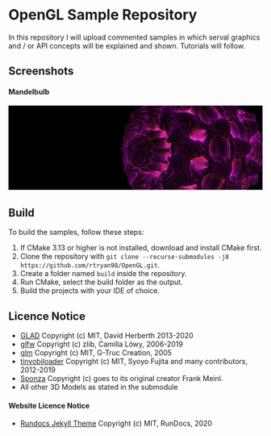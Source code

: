 # OpenGL Sample Repository
In this repository I will upload commented samples in which serval graphics and / or API concepts will be explained and shown.
Tutorials will follow.

## Screenshots
#### Mandelbulb
![Mandelbulb](/docs/res/screens/mandelbulb.png?raw=true)

## Build
To build the samples, follow these steps:
1. If CMake 3.13 or higher is not installed, download and install CMake first.
2. Clone the repository with `git clone --recurse-submodules -j8 https://github.com/rtryan98/OpenGL.git`.
3. Create a folder named `build` inside the repository.
4. Run CMake, select the build folder as the output.
5. Build the projects with your IDE of choice.

## Licence Notice
* [GLAD](https://github.com/Dav1dde/glad/blob/master/LICENSE) Copyright (c) MIT, David Herberth 2013-2020
* [glfw](https://github.com/glfw/glfw/blob/master/LICENSE.md) Copyright (c) zlib, Camilla Löwy, 2006-2019
* [glm](https://github.com/g-truc/glm/blob/master/copying.txt) Copyright (c) MIT, G-Truc Creation, 2005
* [tinyobjloader](https://github.com/tinyobjloader/tinyobjloader/blob/master/LICENSE) Copyright (c) MIT, Syoyo Fujita and many contributors, 2012-2019
* [Sponza](https://github.com/jimmiebergmann/Sponza) Copyright (c) goes to its original creator Frank Meinl.
* All other 3D Models as stated in the submodule

#### Website Licence Notice
* [Rundocs Jekyll Theme](https://github.com/rundocs/jekyll-rtd-theme/blob/master/LICENSE) Copyright (c) MIT, RunDocs, 2020
